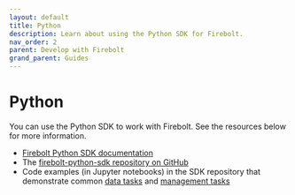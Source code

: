 ```yaml
---
layout: default
title: Python
description: Learn about using the Python SDK for Firebolt.
nav_order: 2
parent: Develop with Firebolt
grand_parent: Guides
---
```


# Python

You can use the Python SDK to work with Firebolt. See the resources below for more information.

* [Firebolt Python SDK documentation](https://python-sdk.docs.firebolt.io/en/latest/)
* The [firebolt-python-sdk repository on GitHub](https://github.com/firebolt-db/firebolt-python-sdk)
* Code examples (in Jupyter notebooks) in the SDK repository that demonstrate common [data tasks](https://github.com/firebolt-db/firebolt-python-sdk/blob/main/examples/dbapi.ipynb) and [management tasks](https://github.com/firebolt-db/firebolt-python-sdk/blob/main/examples/management.ipynb)
